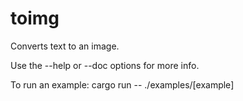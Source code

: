 toimg
=====

Converts text to an image.

Use the --help or --doc options for more info.

To run an example:
	cargo run -- ./examples/[example]
